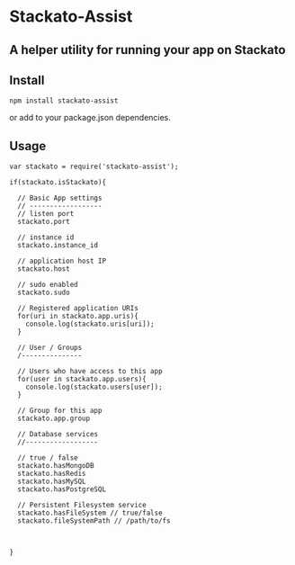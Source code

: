 # Stackato-Assist
## A helper utility for running your app on Stackato

## Install

    npm install stackato-assist

or add to your package.json dependencies.

## Usage

    var stackato = require('stackato-assist');

    if(stackato.isStackato){

      // Basic App settings
      // ------------------
      // listen port
      stackato.port

      // instance id
      stackato.instance_id

      // application host IP
      stackato.host

      // sudo enabled
      stackato.sudo

      // Registered application URIs
      for(uri in stackato.app.uris){
        console.log(stackato.uris[uri]);
      }

      // User / Groups
      /---------------

      // Users who have access to this app
      for(user in stackato.app.users){
        console.log(stackato.users[user]);
      }

      // Group for this app
      stackato.app.group

      // Database services
      //------------------

      // true / false
      stackato.hasMongoDB
      stackato.hasRedis
      stackato.hasMySQL
      stackato.hasPostgreSQL

      // Persistent Filesystem service
      stackato.hasFileSystem // true/false
      stackato.fileSystemPath // /path/to/fs



    }
